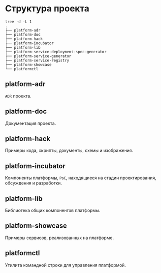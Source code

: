 # Структура проекта

```shell
tree -d -L 1
.
├── platform-adr
├── platform-doc
├── platform-hack
├── platform-incubator
├── platform-lib
├── platform-service-deployment-spec-generator
├── platform-service-generator
├── platform-service-registry
├── platform-showcase
└── platformctl
```

## platform-adr

`ADR` проекта.

## platform-doc

Документация проекта.

## platform-hack

Примеры кода, скрипты, документы, схемы и изображения.

## platform-incubator

Компоненты платформы, `PoC`, находящиеся на стадии проектирования, обсуждения и
разработки.

## platform-lib

Библиотека общих компонентов платформы.

## platform-showcase

Примеры сервисов, реализованных на платформе.

## platformctl

Утилита командной строки для управления платформой.
